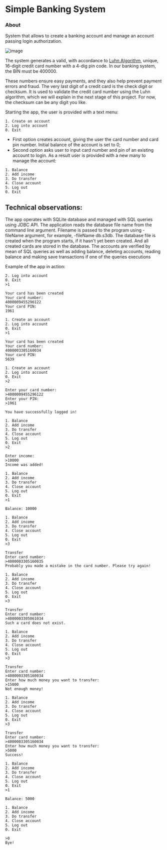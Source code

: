 # Simple Banking System
 
### About 
System that allows to create a banking account and manage an account passing login authorization.  

![image](https://user-images.githubusercontent.com/33598585/127739230-bd35861d-f272-431c-a7da-05cd32901fdd.png)

The system generates a valid, with accordance to [Luhn Algorithm](https://en.wikipedia.org/wiki/Luhn_algorithm), unique, 16-digit credit card number with a 4-dig pin code. In our banking system, the BIN must be 400000. 

These numbers ensure easy payments, and they also help prevent payment errors and fraud. The very last digit of a credit card is the check digit or checksum. It is used to validate the credit card number using the Luhn algorithm, which we will explain in the next stage of this project. For now, the checksum can be any digit you like.

Starting the app, the user is provided with a text menu:
```
1. Create an account
2. Log into account
0. Exit
```
*  First option creates account, giving the user the card number and card pin number. Initial balance of the account is set to 0;
*  Second option asks user to input card number and pin of an existing account to login. As a result user is provided with a new many to manage the account:

```
1. Balance
2. Add income
3. Do transfer
4. Close account
5. Log out
0. Exit
```

## Technical observations:
The app operates with SQLite database and managed with SQL queries using JDBC API. The application reads the database file name from the command line argument. Filename is passed to the program using -fileName argument, for example, -fileName db.s3db. The database file is created when the program starts, if it hasn't yet been created. And all created cards are stored in the database.
The accounts are verified by mean of SQL queries as well as adding balance, deleting accounts, reading balance and making save transactions if one of the queries executions 

Example of the app in action:
```1. Create an account
2. Log into account
0. Exit
>1

Your card has been created
Your card number:
4000009455296122
Your card PIN:
1961

1. Create an account
2. Log into account
0. Exit
>1

Your card has been created
Your card number:
4000003305160034
Your card PIN:
5639

1. Create an account
2. Log into account
0. Exit
>2

Enter your card number:
>4000009455296122
Enter your PIN:
>1961

You have successfully logged in!

1. Balance
2. Add income
3. Do transfer
4. Close account
5. Log out
0. Exit
>2

Enter income:
>10000
Income was added!

1. Balance
2. Add income
3. Do transfer
4. Close account
5. Log out
0. Exit
>1

Balance: 10000

1. Balance
2. Add income
3. Do transfer
4. Close account
5. Log out
0. Exit
>3

Transfer
Enter card number:
>4000003305160035
Probably you made a mistake in the card number. Please try again!

1. Balance
2. Add income
3. Do transfer
4. Close account
5. Log out
0. Exit
>3

Transfer
Enter card number:
>4000003305061034
Such a card does not exist.

1. Balance
2. Add income
3. Do transfer
4. Close account
5. Log out
0. Exit
>3

Transfer
Enter card number:
>4000003305160034
Enter how much money you want to transfer:
>15000
Not enough money!

1. Balance
2. Add income
3. Do transfer
4. Close account
5. Log out
0. Exit
>3

Transfer
Enter card number:
>4000003305160034
Enter how much money you want to transfer:
>5000
Success!

1. Balance
2. Add income
3. Do transfer
4. Close account
5. Log out
0. Exit
>1

Balance: 5000

1. Balance
2. Add income
3. Do transfer
4. Close account
5. Log out
0. Exit

>0
Bye!
```
